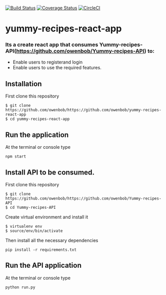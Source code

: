 
[![Build Status](https://travis-ci.org/owenbob/yummy-recipes-react-app.svg?branch=master)](https://travis-ci.org/owenbob/yummy-recipes-react-app)
[![Coverage Status](https://coveralls.io/repos/github/owenbob/yummy-recipes-react-app/badge.svg)](https://coveralls.io/github/owenbob/yummy-recipes-react-app)
[![CircleCI](https://circleci.com/gh/owenbob/yummy-recipes-react-app.svg?style=svg)](https://circleci.com/gh/owenbob/yummy-recipes-react-app)
# yummy-recipes-react-app

###  Its a create react app that consumes Yummy-recipes-API(https://github.com/owenbob/Yummy-recipes-API) to:
   * Enable users to registerand login 
   * Enable users to use the required features.

## Installation
First clone this repository
```
$ git clone https://github.com/owenbob/https://github.com/owenbob/yummy-recipes-react-app
$ cd yummy-recipes-react-app
```

## Run the application
At the terminal or console type
```
npm start
```
##  Install API to be consumed.
First clone this repository
```
$ git clone https://github.com/owenbob/https://github.com/owenbob/Yummy-recipes-API
$ cd Yummy-recipes-API
```
Create virtual environment and install it
```
$ virtualenv env
$ source/env/bin/activate
```
Then install all the necessary dependencies
```
pip install -r requirements.txt
```

## Run the API application
At the terminal or console type
```
python run.py


 


